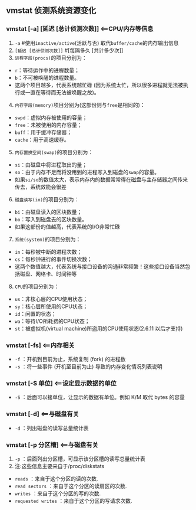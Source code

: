 ## vmstat 侦测系统资源变化
### vmstat [-a] [延迟 [总计侦测次数]] <==CPU/内存等信息
1. `-a`  #使用`inactive/active`(活跃与否) 取代`buffer/cache`的内存输出信息
2. `[延迟 [总计侦测次数]]` #[每隔多久 [共计多少次]]
3. `进程字段(procs)`的项目分别为：
- `r`：等待运作中的进程数量；
- `b`：不可被唤醒的进程数量。
- 这两个项目越多，代表系统越忙碌 (因为系统太忙，所以很多进程就无法被执行或一直在等待而无法被唤醒之故)。
4. `内存字段(memory)`项目分别为(这部份则与`free`是相同的)：
- `swpd`：虚拟内存被使用的容量；
- `free`：未被使用的内存容量；
- `buff`：用于缓冲存储器；
- `cache`：用于高速缓存。
5. `内存置换空间(swap)`的项目分别为：
- `si`：由磁盘中将进程取出的量；
- `so`：由于内存不足而将没用到的进程写入到磁盘的`swap`的容量。
- 如果`si/so`的数值太大，表示内存内的数据常常得在磁盘与主存储器之间传来传去，系统效能会很差
6. `磁盘读写(io)`的项目分别为：
- `bi`：由磁盘读入的区块数量； 
- `bo`：写入到磁盘去的区块数量。
- 如果这部份的值越高，代表系统的I/O非常忙碌
7. `系统(system)`的项目分别为：
- `in`：每秒被中断的进程次数； 
- `cs`：每秒钟进行的事件切换次数；
- 这两个数值越大，代表系统与接口设备的沟通非常频繁！这些接口设备当然包括磁盘、网络卡、时间钟等
8. `CPU`的项目分别为：
- `us`：非核心层的CPU使用状态；
- `sy`：核心层所使用的CPU状态；
- `id`：闲置的状态；
- `wa`：等待I/O所耗费的CPU状态；
- `st`：被虚拟机(virtual machine)所盗用的CPU使用状态(2.6.11 以后才支持)
### vmstat [-fs] <==内存相关
- `-f` ：开机到目前为止，系统复制 (fork) 的进程数
- `-s` ：将一些事件 (开机至目前为止) 导致的内存变化情况列表说明
### vmstat [-S 单位] <==设定显示数据的单位
- `-S` ：后面可以接单位，让显示的数据有单位。例如 K/M 取代 bytes 的容量
### vmstat [-d] <==与磁盘有关
- `-d` ：列出磁盘的读写总量统计表
### vmstat [-p 分区槽] <==与磁盘有关
1. `-p` ：后面列出分区槽，可显示该分区槽的读写总量统计表
2. 注:这些信息主要来自于/proc/diskstats
- `reads` ：来自于这个分区的读的次数.
- `read sectors` ：来自于这个分区的读扇区的次数.
- `writes` ：来自于这个分区的写的次数.
- `requested writes` ：来自于这个分区的写请求次数.
